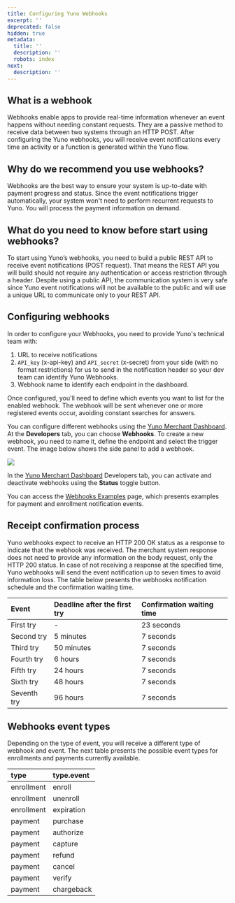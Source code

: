 ```yaml
---
title: Configuring Yuno Webhooks
excerpt: ''
deprecated: false
hidden: true
metadata:
  title: ''
  description: ''
  robots: index
next:
  description: ''
---
```

## What is a webhook

Webhooks enable apps to provide real-time information whenever an event happens without needing constant requests. They are a passive method to receive data between two systems through an HTTP POST. After configuring the Yuno webhooks, you will receive event notifications every time an activity or a function is generated within the Yuno flow.

## Why do we recommend you use webhooks?

Webhooks are the best way to ensure your system is up-to-date with payment progress and status. Since the event notifications trigger automatically, your system won't need to perform recurrent requests to Yuno. You will process the payment information on demand.

## What do you need to know before start using webhooks?

To start using Yuno’s webhooks, you need to build a public REST API to receive event notifications (POST request). That means the REST API you will build should not require any authentication or access restriction through a header. Despite using a public API, the communication system is very safe since Yuno event notifications will not be available to the public and will use a unique URL to communicate only to your REST API.

## Configuring webhooks

In order to configure your Webhooks, you need to provide Yuno's technical team with: 

1. URL to receive notifications
2. `API_key` (x-api-key) and `API_secret` (x-secret) from your side (with no format restrictions) for us to send in the notification header so your dev team can identify Yuno Webhooks. 
3. Webhook name to identify each endpoint in the dashboard.

Once configured, you'll need to define which events you want to list for the enabled webhook. The webhook will be sent whenever one or more registered events occur, avoiding constant searches for answers.

You can configure different webhooks using the [Yuno Merchant Dashboard](https://dashboard.y.uno/). At the **Developers** tab, you can choose **Webhooks**. To create a new webhook, you need to name it, define the endpoint and select the trigger event. The image below shows the side panel to add a webhook.

<Image align="center" src="https://raw.githubusercontent.com/writechoiceorg/yuno-images/main/doc/webhooks/webhooks_configure1.png" />

In the [Yuno Merchant Dashboard](https://dashboard.y.uno/) Developers tab, you can activate and deactivate webhooks using the **Status** toggle button. 

You can access the [Webhooks Examples](ref:webhooks-examples) page, which presents examples for payment and enrollment notification events.

## Receipt confirmation process

Yuno webhooks expect to receive an HTTP 200 OK status as a response to indicate that the webhook was received. The merchant system response does not need to provide any information on the body request, only the HTTP 200 status. In case of not receiving a response at the specified time, Yuno webhooks will send the event notification up to seven times to avoid information loss. The table below presents the webhooks notification schedule and the confirmation waiting time.

| Event       | Deadline after the first try | Confirmation waiting time |
| :---------- | :--------------------------- | :------------------------ |
| First try   | -                            | 23 seconds                |
| Second try  | 5 minutes                    | 7 seconds                 |
| Third try   | 50 minutes                   | 7 seconds                 |
| Fourth try  | 6 hours                      | 7 seconds                 |
| Fifth try   | 24 hours                     | 7 seconds                 |
| Sixth try   | 48 hours                     | 7 seconds                 |
| Seventh try | 96 hours                     | 7 seconds                 |

## Webhooks event types

Depending on the type of event, you will receive a different type of webhook and event. The next table presents the possible event types for enrollments and payments currently available.

| type       | type.event |
| :--------- | :--------- |
| enrollment | enroll     |
| enrollment | unenroll   |
| enrollment | expiration |
| payment    | purchase   |
| payment    | authorize  |
| payment    | capture    |
| payment    | refund     |
| payment    | cancel     |
| payment    | verify     |
| payment    | chargeback |
